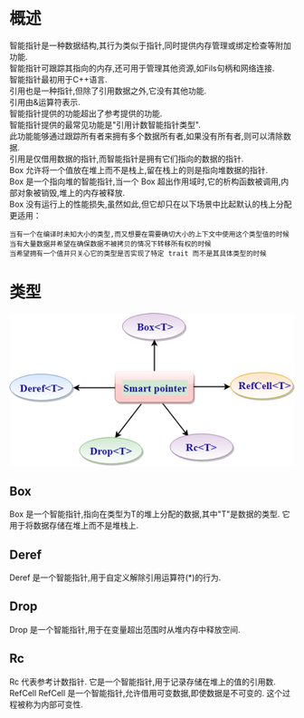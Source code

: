 # 概述
智能指针是一种数据结构,其行为类似于指针,同时提供内存管理或绑定检查等附加功能. <br>
智能指针可跟踪其指向的内存,还可用于管理其他资源,如Fils句柄和网络连接. <br>
智能指针最初用于C++语言. <br>
引用也是一种指针,但除了引用数据之外,它没有其他功能. <br>
引用由&运算符表示. <br>
智能指针提供的功能超出了参考提供的功能.  <br>
智能指针提供的最常见功能是"引用计数智能指针类型". <br>
 此功能能够通过跟踪所有者来拥有多个数据所有者,如果没有所有者,则可以清除数据. <br>
引用是仅借用数据的指针,而智能指针是拥有它们指向的数据的指针. <br>
Box 允许将一个值放在堆上而不是栈上,留在栈上的则是指向堆数据的指针. <br>
Box 是一个指向堆的智能指针,当一个 Box 超出作用域时,它的析构函数被调用,内部对象被销毁,堆上的内存被释放. <br>
Box 没有运行上的性能损失,虽然如此,但它却只在以下场景中比起默认的栈上分配更适用：
```
当有一个在编译时未知大小的类型,而又想要在需要确切大小的上下文中使用这个类型值的时候
当有大量数据并希望在确保数据不被拷贝的情况下转移所有权的时候
当希望拥有一个值并只关心它的类型是否实现了特定 trait 而不是其具体类型的时候
```
# 类型
![alt image](../resources/image10.png) <br>
## Box <T>
Box <T>是一个智能指针,指向在类型为T的堆上分配的数据,其中"T"是数据的类型. 
它用于将数据存储在堆上而不是堆栈上. 
## Deref <T>
Deref <T>是一个智能指针,用于自定义解除引用运算符(*)的行为. 
## Drop <T>
Drop <T>是一个智能指针,用于在变量超出范围时从堆内存中释放空间. 
## Rc <T>
Rc <T>代表参考计数指针. 
它是一个智能指针,用于记录存储在堆上的值的引用数. 
RefCell <T>
RefCell <T>是一个智能指针,允许借用可变数据,即使数据是不可变的. 
这个过程被称为内部可变性. 